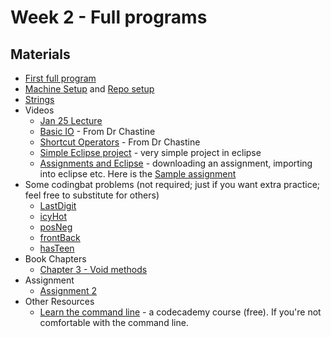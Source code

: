 Week 2 - Full programs
===

## Materials
+ [First full program](../content/FirstProgram.md)
+ [Machine Setup](../content/Setup.md) and [Repo setup](../content/RepoSetup.md)
+ [Strings](../content/Strings.md)
+ Videos
    + [Jan 25 Lecture](https://www.youtube.com/watch?v=SXe5dPM8N5A)
    + [Basic IO](https://www.youtube.com/watch?v=W1oA5kOdqXQ&list=UUSH2TieRlco7uQOGU8Vppnw) - From Dr Chastine
    + [Shortcut Operators](https://www.youtube.com/watch?v=6z5pvttt31k&list=UUSH2TieRlco7uQOGU8Vppnw) - From Dr Chastine
    + [Simple Eclipse project](https://www.youtube.com/watch?v=RBlFk61eQX4) - very simple project in eclipse
    + [Assignments and Eclipse](https://www.youtube.com/watch?v=_aE27J5x6mk) - downloading an assignment, importing into eclipse etc. Here is the [Sample assignment](https://raw.githubusercontent.com/okaram/IntroJava/master/content/sampleAssignment.zip)
+ Some codingbat problems (not required; just if you want extra practice; feel free to substitute for others)
    + [LastDigit](http://codingbat.com/prob/p125339)
    + [icyHot](http://codingbat.com/prob/p192082)
    + [posNeg](http://codingbat.com/prob/p159227)
    + [frontBack](http://codingbat.com/prob/p123384)
    + [hasTeen](http://codingbat.com/prob/p178986)
+ Book Chapters
    + [Chapter 3 - Void methods](http://greenteapress.com/thinkjava5/html/thinkjava005.html)
+ Assignment
    + [Assignment 2](Assignments/A2.md)
+ Other Resources
    + [Learn the command line](https://www.codecademy.com/learn/learn-the-command-line) - a codecademy course (free). If you're not comfortable with the command line.